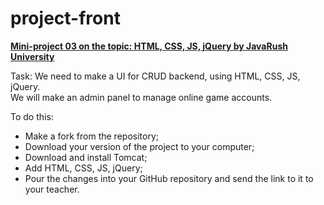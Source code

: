 # project-front

<a href="https://github.com/LeeTovetz/JRU-JavaProfessional" >**Mini-project 03 on the topic: HTML, CSS, JS, jQuery by JavaRush University**</a><br>

Task: We need to make a UI for CRUD backend, using HTML, CSS, JS, jQuery.<br> 
We will make an admin panel to manage online game accounts.<br>
 
To do this:<br>
- Make a fork from the repository; 
- Download your version of the project to your computer;
- Download and install Tomcat;
- Add HTML, CSS, JS, jQuery;
- Pour the changes into your GitHub repository and send the link to it to your teacher. <br>
